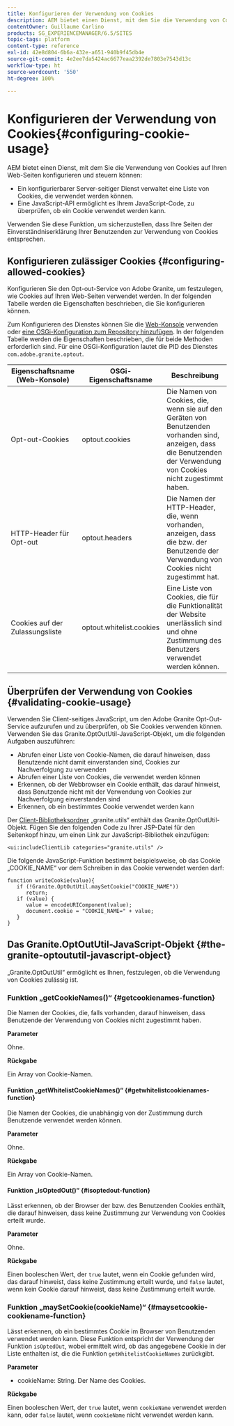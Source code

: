 ```yaml
---
title: Konfigurieren der Verwendung von Cookies
description: AEM bietet einen Dienst, mit dem Sie die Verwendung von Cookies auf Ihren Web-Seiten konfigurieren und steuern können.
contentOwner: Guillaume Carlino
products: SG_EXPERIENCEMANAGER/6.5/SITES
topic-tags: platform
content-type: reference
exl-id: 42e8d804-6b6a-432e-a651-940b9f45db4e
source-git-commit: 4e2ee7da5424ac6677eaa2392de7803e7543d13c
workflow-type: ht
source-wordcount: '550'
ht-degree: 100%

---
```


# Konfigurieren der Verwendung von Cookies{#configuring-cookie-usage}

AEM bietet einen Dienst, mit dem Sie die Verwendung von Cookies auf Ihren Web-Seiten konfigurieren und steuern können:

* Ein konfigurierbarer Server-seitiger Dienst verwaltet eine Liste von Cookies, die verwendet werden können.
* Eine JavaScript-API ermöglicht es Ihrem JavaScript-Code, zu überprüfen, ob ein Cookie verwendet werden kann.

Verwenden Sie diese Funktion, um sicherzustellen, dass Ihre Seiten der Einverständniserklärung Ihrer Benutzenden zur Verwendung von Cookies entsprechen.

## Konfigurieren zulässiger Cookies {#configuring-allowed-cookies}

Konfigurieren Sie den Opt-out-Service von Adobe Granite, um festzulegen, wie Cookies auf Ihren Web-Seiten verwendet werden. In der folgenden Tabelle werden die Eigenschaften beschrieben, die Sie konfigurieren können.

Zum Konfigurieren des Dienstes können Sie die [Web-Konsole](/help/sites-deploying/configuring-osgi.md#osgi-configuration-with-the-web-console) verwenden oder [eine OSGi-Konfiguration zum Repository hinzufügen](/help/sites-deploying/configuring-osgi.md#adding-a-new-configuration-to-the-repository). In der folgenden Tabelle werden die Eigenschaften beschrieben, die für beide Methoden erforderlich sind. Für eine OSGi-Konfiguration lautet die PID des Dienstes `com.adobe.granite.optout`.

| Eigenschaftsname (Web-Konsole) | OSGi-Eigenschaftsname | Beschreibung |
|---|---|---|
| Opt-out-Cookies | optout.cookies | Die Namen von Cookies, die, wenn sie auf den Geräten von Benutzenden vorhanden sind, anzeigen, dass die Benutzenden der Verwendung von Cookies nicht zugestimmt haben. |
| HTTP-Header für Opt-out | optout.headers | Die Namen der HTTP-Header, die, wenn vorhanden, anzeigen, dass die bzw. der Benutzende der Verwendung von Cookies nicht zugestimmt hat. |
| Cookies auf der Zulassungsliste | optout.whitelist.cookies | Eine Liste von Cookies, die für die Funktionalität der Website unerlässlich sind und ohne Zustimmung des Benutzers verwendet werden können. |

## Überprüfen der Verwendung von Cookies {#validating-cookie-usage}

Verwenden Sie Client-seitiges JavaScript, um den Adobe Granite Opt-Out-Service aufzurufen und zu überprüfen, ob Sie Cookies verwenden können. Verwenden Sie das Granite.OptOutUtil-JavaScript-Objekt, um die folgenden Aufgaben auszuführen:

* Abrufen einer Liste von Cookie-Namen, die darauf hinweisen, dass Benutzende nicht damit einverstanden sind, Cookies zur Nachverfolgung zu verwenden
* Abrufen einer Liste von Cookies, die verwendet werden können
* Erkennen, ob der Webbrowser ein Cookie enthält, das darauf hinweist, dass Benutzende nicht mit der Verwendung von Cookies zur Nachverfolgung einverstanden sind
* Erkennen, ob ein bestimmtes Cookie verwendet werden kann

Der [Client-Bibliotheksordner](/help/sites-developing/clientlibs.md#referencing-client-side-libraries) „granite.utils“ enthält das Granite.OptOutUtil-Objekt. Fügen Sie den folgenden Code zu Ihrer JSP-Datei für den Seitenkopf hinzu, um einen Link zur JavaScript-Bibliothek einzufügen:

`<ui:includeClientLib categories="granite.utils" />`

Die folgende JavaScript-Funktion bestimmt beispielsweise, ob das Cookie „COOKIE_NAME“ vor dem Schreiben in das Cookie verwendet werden darf:

```
function writeCookie(value){
   if (!Granite.OptOutUtil.maySetCookie("COOKIE_NAME"))
      return;
   if (value) {
      value = encodeURIComponent(value);
      document.cookie = "COOKIE_NAME=" + value;
   }
}
```

## Das Granite.OptOutUtil-JavaScript-Objekt {#the-granite-optoututil-javascript-object}

„Granite.OptOutUtil“ ermöglicht es Ihnen, festzulegen, ob die Verwendung von Cookies zulässig ist.

### Funktion „getCookieNames()“ {#getcookienames-function}

Die Namen der Cookies, die, falls vorhanden, darauf hinweisen, dass Benutzende der Verwendung von Cookies nicht zugestimmt haben.

**Parameter**

Ohne.

**Rückgabe**

Ein Array von Cookie-Namen.

#### Funktion „getWhitelistCookieNames()“ {#getwhitelistcookienames-function}

Die Namen der Cookies, die unabhängig von der Zustimmung durch Benutzende verwendet werden können.

**Parameter**

Ohne.

**Rückgabe**

Ein Array von Cookie-Namen.

#### Funktion „isOptedOut()“ {#isoptedout-function}

Lässt erkennen, ob der Browser der bzw. des Benutzenden Cookies enthält, die darauf hinweisen, dass keine Zustimmung zur Verwendung von Cookies erteilt wurde.

**Parameter**

Ohne.

**Rückgabe**

Einen booleschen Wert, der `true` lautet, wenn ein Cookie gefunden wird, das darauf hinweist, dass keine Zustimmung erteilt wurde, und `false` lautet, wenn kein Cookie darauf hinweist, dass keine Zustimmung erteilt wurde.

### Funktion „maySetCookie(cookieName)“ {#maysetcookie-cookiename-function}

Lässt erkennen, ob ein bestimmtes Cookie im Browser von Benutzenden verwendet werden kann. Diese Funktion entspricht der Verwendung der Funktion `isOptedOut`, wobei ermittelt wird, ob das angegebene Cookie in der Liste enthalten ist, die die Funktion `getWhitelistCookieNames` zurückgibt.

**Parameter**

* cookieName: String. Der Name des Cookies.

**Rückgabe**

Einen booleschen Wert, der `true` lautet, wenn `cookieName` verwendet werden kann, oder `false` lautet, wenn `cookieName` nicht verwendet werden kann.
